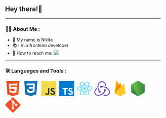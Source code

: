 <h2>Hey there!👋</h2>

---

### :man_technologist: About Me :

- :bearded_person: My name is Nikita
- :books: I'm a frontend developer
- :email: How to reach me: <a href="niklas.buk@gmail.com"><img src="https://img.shields.io/badge/Email-blue?logo=gmail&logoColor=red&style=for-the-badge" height="24px"/></a>

---

### :hammer_and_wrench: Languages and Tools :
<div>
  <img src="https://github.com/devicons/devicon/blob/master/icons/html5/html5-original.svg" title="HTML5" alt="HTML" width="50" height="50"/>&nbsp;
  <img src="https://github.com/devicons/devicon/blob/master/icons/css3/css3-plain.svg"  title="CSS3" alt="CSS" width="50" height="50"/>&nbsp;
  <img src="https://github.com/devicons/devicon/blob/master/icons/javascript/javascript-original.svg" title="JavaScript" alt="JavaScript" width="50" height="50"/>&nbsp;
  <img src="https://github.com/devicons/devicon/blob/master/icons/typescript/typescript-original.svg" title="TypeScript" alt="TypeScript" width="50" height="50"/>&nbsp;
  <img src="https://github.com/devicons/devicon/blob/master/icons/react/react-original.svg" title="React" alt="React" width="50" height="50"/>&nbsp;
  <img src="https://github.com/devicons/devicon/blob/master/icons/redux/redux-original.svg" title="Redux" alt="Redux " width="50" height="50"/>&nbsp;
  <img src="https://github.com/devicons/devicon/blob/master/icons/firebase/firebase-original.svg" title="Firebase" alt="Firebase " width="50" height="50"/>&nbsp;
  <img src="https://github.com/devicons/devicon/blob/master/icons/nodejs/nodejs-original.svg" title="NodeJS" alt="NodeJS" width="50" height="50"/>&nbsp;
  <img src="https://github.com/devicons/devicon/blob/master/icons/git/git-original.svg" title="Git" **alt="Git" width="50" height="50"/>
</div>

<!-- ---

### :fire: My Stats :
[![Top Langs](https://github-readme-stats.vercel.app/api/top-langs/?username=NiklasBuk&layout=compact&theme=tokyonight&hide_border=true&border_radius=7.7)](https://github.com/anuraghazra/github-readme-stats)

[![GitHub Streak](http://github-readme-streak-stats.herokuapp.com?user=NiklasBuk&theme=tokyonight&hide_border=true&border_radius=7.7&date_format=j%20M%5B%20Y%5D)](https://git.io/streak-stats) -->

<!--
**NiklasBuk/NiklasBuk** is a ✨ _special_ ✨ repository because its `README.md` (this file) appears on your GitHub profile.

Here are some ideas to get you started:

- 🔭 I’m currently working on ...
- 🌱 I’m currently learning ...
- 👯 I’m looking to collaborate on ...
- 🤔 I’m looking for help with ...
- 💬 Ask me about ...
- 📫 How to reach me: ...
- 😄 Pronouns: ...
- ⚡ Fun fact: ...
-->
